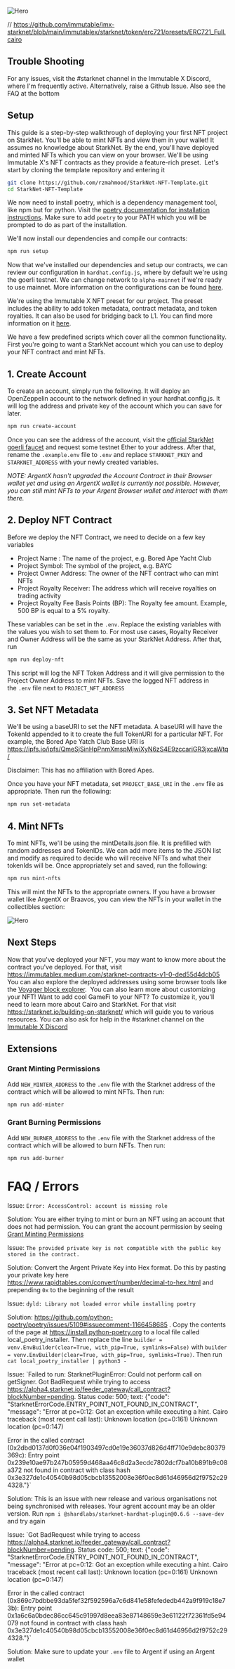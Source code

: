 ![Hero](https://miro.medium.com/max/1400/1*2W-L27RMDC-hGqnvdPjvJQ.png)

// https://github.com/immutable/imx-starknet/blob/main/immutablex/starknet/token/erc721/presets/ERC721_Full.cairo

## Trouble Shooting

For any issues, visit the #starknet channel in the Immutable X Discord, where I'm frequently active. Alternatively, raise a Github Issue.
Also see the FAQ at the bottom

## Setup

This guide is a step-by-step walkthrough of deploying your first NFT project on StarkNet. You'll be able to mint NFTs and view them in your wallet! It assumes no knowledge about StarkNet. By the end, you'll have deployed and minted NFTs which you can view on your browser.
We'll be using Immutable X's NFT contracts as they provide a feature-rich preset. 
Let's start by cloning the template repository and entering it

```sh
git clone https://github.com/rzmahmood/StarkNet-NFT-Template.git
cd StarkNet-NFT-Template
```

We now need to install poetry, which is a dependency management tool, like npm but for python.
Visit the [poetry documentation for installation instructions](https://python-poetry.org/docs/#installation). Make sure to add `poetry` to your PATH which you will be prompted to do as part of the installation.

We'll now install our dependencies and compile our contracts:

```sh
npm run setup
```

Now that we've installed our dependencies and setup our contracts, we can review our configuration in `hardhat.config.js`, where by default we're using the goerli testnet. We can change network to `alpha-mainnet` if we're ready to use mainnet. More information on the configurations can be found [here](https://github.com/Shard-Labs/starknet-hardhat-plugin#configure-the-plugin).

We're using the Immutable X NFT preset for our project. The preset includes the ability to add token metadata, contract metadata, and token royalties. It can also be used for bridging back to L1. You can find more information on it [here](https://immutablex.medium.com/erc721-on-starknet-57832d9d8c30).

We have a few predefined scripts which cover all the common functionality. First you're going to want a StarkNet account which you can use to deploy your NFT contract and mint NFTs.

## 1. Create Account

To create an account, simply run the following. It will deploy an OpenZeppelin account to the network defined in your hardhat.config.js. It will log the address and private key of the account which you can save for later.

```sh
npm run create-account
```

Once you can see the address of the account, visit the [official StarkNet goerli faucet](https://faucet.goerli.starknet.io/) and request some testnet Ether to your address. After that, rename the `.example.env` file to `.env` and replace `STARKNET_PKEY` and `STARKNET_ADDRESS` with your newly created variables.

_NOTE: ArgentX hasn't upgraded the Account Contract in their Browser wallet yet and using an ArgentX wallet is currently not possible. However, you can still mint NFTs to your Argent Browser wallet and interact with them there._

## 2. Deploy NFT Contract

Before we deploy the NFT Contract, we need to decide on a few key variables

- Project Name : The name of the project, e.g. Bored Ape Yacht Club
- Project Symbol: The symbol of the project, e.g. BAYC
- Project Owner Address: The owner of the NFT contract who can mint NFTs
- Project Royalty Receiver: The address which will receive royalties on trading activity
- Project Royalty Fee Basis Points (BP): The Royalty fee amount. Example, 500 BP is equal to a 5% royalty.

These variables can be set in the `.env`. Replace the existing variables with the values you wish to set them to. For most use cases, Royalty Receiver and Owner Address will be the same as your StarkNet Address.
After that, run

```sh
npm run deploy-nft
```

This script will log the NFT Token Address and it will give permission to the Project Owner Address to mint NFTs. Save the logged NFT address in the `.env` file next to `PROJECT_NFT_ADDRESS`

## 3. Set NFT Metadata

We'll be using a baseURI to set the NFT metadata. A baseURI will have the TokenId appended to it to create the full TokenURI for a particular NFT. For example, the Bored Ape Yatch Club Base URI is https://ipfs.io/ipfs/QmeSjSinHpPnmXmspMjwiXyN6zS4E9zccariGR3jxcaWtq/

Disclaimer: This has no affiliation with Bored Apes.

Once you have your NFT metadata, set `PROJECT_BASE_URI` in the `.env` file as appropriate. Then run the following:

```sh
npm run set-metadata
```

## 4. Mint NFTs

To mint NFTs, we'll be using the mintDetails.json file. It is prefilled with random addresses and TokenIDs. We can add more items to the JSON list and modify as required to decide who will receive NFTs and what their tokenIds will be. Once appropriately set and saved, run the following:

```sh
npm run mint-nfts
```

This will mint the NFTs to the appropriate owners. If you have a browser wallet like ArgentX or Braavos, you can view the NFTs in your wallet in the collectibles section:

![Hero](https://miro.medium.com/max/966/1*N26Gtbx_yDtylKwvGx9IxQ.png)

## Next Steps

Now that you've deployed your NFT, you may want to know more about the contract you've deployed. For that, visit https://immutablex.medium.com/starknet-contracts-v1-0-ded55d4dcb05
You can also explore the deployed addresses using some browser tools like the [Voyager block explorer](https://goerli.voyager.online/). 
You can also learn more about customizing your NFT! Want to add cool GameFi to your NFT?
To customize it, you'll need to learn more about Cairo and StarkNet. For that visit https://starknet.io/building-on-starknet/ which will guide you to various resources. You can also ask for help in the #starknet channel on the [Immutable X Discord](https://discord.com/channels/765480457256042496/978781372535701524)

## Extensions

### Grant Minting Permissions

Add `NEW_MINTER_ADDRESS` to the `.env` file with the Starknet address of the contract which will be allowed to mint NFTs. Then run:

```sh
npm run add-minter
```

### Grant Burning Permissions

Add `NEW_BURNER_ADDRESS` to the `.env` file with the Starknet address of the contract which will be allowed to burn NFTs. Then run:

```sh
npm run add-burner
```

# FAQ / Errors

Issue: `Error: AccessControl: account is missing role`

Solution: You are either trying to mint or burn an NFT using an account that does not had permission. You can grant the account permission by seeing [Grant Minting Permissions](#Grant-Minting-Permissions)

Issue: `The provided private key is not compatible with the public key stored in the contract.`

Solution: Convert the Argent Private Key into Hex format. Do this by pasting your private key here https://www.rapidtables.com/convert/number/decimal-to-hex.html and prepending `0x` to the beginning of the result

Issue: `dyld: Library not loaded error while installing poetry`

Solution: https://github.com/python-poetry/poetry/issues/5109#issuecomment-1166458685 . Copy the contents of the page at https://install.python-poetry.org to a local file called local_poetry_installer. Then replace the line `builder = venv.EnvBuilder(clear=True, with_pip=True, symlinks=False)` with `builder = venv.EnvBuilder(clear=True, with_pip=True, symlinks=True)`. Then run `cat local_poetry_installer | python3 -`

Issue: `Failed to run: StarknetPluginError: Could not perform call on getSigner.
Got BadRequest while trying to access https://alpha4.starknet.io/feeder_gateway/call_contract?blockNumber=pending. Status code: 500; text: {"code": "StarknetErrorCode.ENTRY_POINT_NOT_FOUND_IN_CONTRACT", "message": "Error at pc=0:12:
Got an exception while executing a hint.
Cairo traceback (most recent call last):
Unknown location (pc=0:161)
Unknown location (pc=0:147)

Error in the called contract (0x2dbd0137d0f036e04f1903497cd0e19e36037d826d4ff710e9debc80379369c):
Entry point 0x239e10ae97b247b05959d468aa46c8d2a3ecdc7802dcf7ba10b891b9c08a372 not found in contract with class hash 0x3e327de1c40540b98d05cbcb13552008e36f0ec8d61d46956d2f9752c294328."}`

Solution: This is an issue with new release and various organisations not being synchronised with releases. Your agrent account may be an older version. Run `npm i @shardlabs/starknet-hardhat-plugin@0.6.6 --save-dev` and try again

Issue: `Got BadRequest while trying to access https://alpha4.starknet.io/feeder_gateway/call_contract?blockNumber=pending. Status code: 500; text: {"code": "StarknetErrorCode.ENTRY_POINT_NOT_FOUND_IN_CONTRACT", "message": "Error at pc=0:12:
Got an exception while executing a hint.
Cairo traceback (most recent call last):
Unknown location (pc=0:161)
Unknown location (pc=0:147)

Error in the called contract (0x869c7bdbbe93da5fef32f592596a7c6d841e58fefededb442a9f919c18e73b):
Entry point 0x1a6c6a0bdec86cc645c91997d8eea83e87148659e3e61122f72361fd5e94079 not found in contract with class hash 0x3e327de1c40540b98d05cbcb13552008e36f0ec8d61d46956d2f9752c294328."}`

Solution: Make sure to update your `.env` file to Argent if using an Argent wallet

